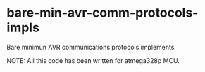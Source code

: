 # bare-min-avr-comm-protocols-impls
Bare minimun AVR communications protocols implements

NOTE: All this code has been written for atmega328p MCU.
